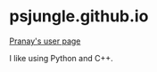 # psjungle.github.io
[Pranay's user page](https://psjungle.github.io/)

I like using Python and C++.

